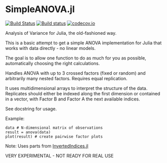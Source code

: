 # SimpleANOVA.jl

[![Build Status](https://travis-ci.org/BioTurboNick/SimpleANOVA.jl.svg?branch=master)](https://travis-ci.org/BioTurboNick/SimpleANOVA.jl)
[![Build status](https://ci.appveyor.com/api/projects/status/e2uhgjm8bwbn9sja/branch/master?svg=true)](https://ci.appveyor.com/project/BioTurboNick/simpleanova-jl/branch/master)
[![codecov.io](https://codecov.io/github/BioTurboNick/SimpleANOVA.jl/coverage.svg?branch=master)](https://codecov.io/github/BioTurboNick/SimpleANOVA.jl?branch=master)

Analysis of Variance for Julia, the old-fashioned way.

This is a basic attempt to get a simple ANOVA implementation for Julia that works with data directly - no linear models.

The goal is to allow one function to do as much for you as possible, automatically choosing the right calculations.

Handles ANOVA with up to 3 crossed factors (fixed or random) and arbitrarily many nested factors. Requires equal replication.

It uses multidimensional arrays to interpret the structure of the data. Replicates should either be indexed along the first dimension or contained in a vector, with Factor B and Factor A the next available indices.

See docstring for usage.

Example:
```
data # N-dimensional matrix of observations
result = anova(data)
plot(result) # create pairwise factor plots
```

Note: Uses parts from [InvertedIndices.jl](https://github.com/mbauman/InvertedIndices.jl)


VERY EXPERIMENTAL - NOT READY FOR REAL USE
